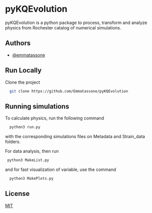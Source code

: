 
# pyKQEvolution

pyKQEvolution is a python package to process, transform and analyze physics from Rochester catalog of numerical simulations.


## Authors

- [@emmatassone](https://www.github.com/emmatassone)


## Run Locally

Clone the project

```bash
  git clone https://github.com/Emmatassone/pyKQEvolution
```




## Running simulations

To calculate physics, run the following command

```bash
  python3 run.py
```
with the corresponding simulations files on Metadata and Strain_data folders.

For data analysis, then run
 ```bash
  python3 MakeList.py
```
and for fast visualization of variable, use the command
```bash
  python3 MakePlots.py
```
## License

[MIT](https://choosealicense.com/licenses/mit/)

